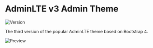 # AdminLTE v3 Admin Theme

![Version](https://img.shields.io/badge/Version-1.0.2-blue.svg)

The third version of the popular AdminLTE theme based on Bootstrap 4.

![Preview](screenshot.png)
